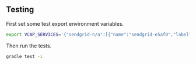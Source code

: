 
## Testing

First set some test export environment variables.

```bash
export VCAP_SERVICES='{"sendgrid-n/a":[{"name":"sendgrid-e5af0","label":"sendgrid-n/a","tags":["smtp"],"plan":"free","credentials":{"username":"orion","hostname":"smtp.sendgrid.net","password":"ofsky"}}]}'
```

Then run the tests.

```bash
gradle test -i
``` 

